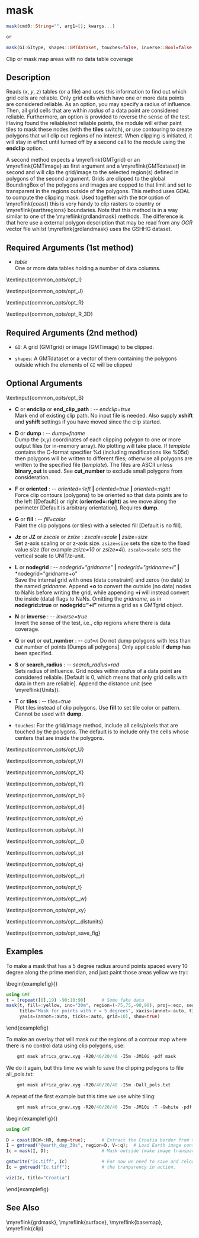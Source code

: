 # mask

```julia
mask(cmd0::String="", arg1=[]; kwargs...)

or

mask(GI:GItype, shapes::GMTdataset, touches=false, inverse::Bool=false, maskvalues=??)
```

Clip or mask map areas with no data table coverage

Description
-----------

Reads (*x*, *y*, *z*) tables (or a file) and uses this information to find out which grid cells are reliable.
Only grid cells which have one or more data points are considered reliable. As an option, you may specify a 
radius of influence. Then, all grid cells that are within *radius* of a data point are considered reliable.
Furthermore, an option is provided to reverse the sense of the test.  Having found the reliable/not reliable
points, the module will either paint tiles to mask these nodes (with the **tiles** switch), or use contouring
to create polygons that will clip out regions of no interest. When clipping is initiated, it will stay in effect
until turned off by a second call to the module using the **endclip** option.

A second method expects a \myreflink{GMTgrid} or an \myreflink{GMTimage} as first argument and a
\myreflink{GMTdataset} in second and will clip the grid/image to the selected region(s) defined
in polygons of the second argument. Grids are clipped to the global BoundingBox of the polygons and
images are copped to that limit and set to transparent in the regions outside of the polygons.
This method uses GDAL to compute the clipping mask. Used together with the ``DCW`` option of
\myreflink{coast} this is very handy to clip rasters to country or \myreflink{earthregions} boundaries.
Note that this method is in a way similar to one of the \myreflink{grdlandmask} methods. The
difference is that here use a external polygon description that may be read from any _OGR_ vector file
whilst \myreflink{grdlandmask} uses the GSHHG dataset.

Required Arguments (1st method)
-------------------------------

- *table*\
    One or more data tables holding a number of data columns.

\textinput{common_opts/opt_I}

\textinput{common_opts/opt_J}

\textinput{common_opts/opt_R}

\textinput{common_opts/opt_R_3D}

Required Arguments (2nd method)
-------------------------------

- `GI`: A grid (GMTgrid) or image (GMTimage) to be clipped.

- `shapes`: A GMTdataset or a vector of them containing the polygons outside which the elements of `GI` will be clipped

Optional Arguments
------------------

\textinput{common_opts/opt_B}

- **C** or **endclip** or **end_clip_path** : -- *endclip=true*\
    Mark end of existing clip path. No input file is needed. Also supply **xshift** and **yshift**
    settings if you have moved since the clip started.

- **D** or **dump** : -- *dump=fname*\
    Dump the (x,y) coordinates of each clipping polygon to one or more output files (or in-memory array).
    No plotting will take place. If *template* contains the C-format specifier %d (including modifications
    like %05d) then polygons will be written to different files; otherwise all polygons are written to the
    specified file (*template*). The files are ASCII unless **binary_out** is used. See **cut_number**
    to exclude small polygons from consideration.

- **F** or **oriented** : -- *oriented=:left* **|** *oriented=true* **|** *oriented=:right*\
    Force clip contours (polygons) to be oriented so that data points are to the
    left ([Default]) or right (**oriented=:right**) as we move along the perimeter
    [Default is arbitrary orientation]. Requires **dump**.

- **G** or **fill** : -- *fill=color*\
    Paint the clip polygons (or tiles) with a selected fill [Default is no fill].

- **Jz** or **JZ** or *zscale* or *zsize* : *zscale=scale* **|** *zsize=size*\
   Set z-axis scaling or or z-axis size. ``zsize=size`` sets the size to the fixed value *size*
   (for example *zsize=10* or *zsize=4i*). ``zscale=scale`` sets the vertical scale to UNIT/z-unit.

- **L** or **nodegrid** : -- *nodegrid="gridname"* **|** *nodegrid="gridname+i"* **|** *nodegrid="gridname+o"\
    Save the internal grid with ones (data constraint) and zeros (no data) to the named *gridname*. Append **+o**
    to convert the outside (no data) nodes to NaNs before writing the grid, while appending **+i** will instead
    convert the inside (data) flags to NaNs. Omitting the *gridname*, as in **nodegrid=true** or **nodegrid="+i"**
    returns a grid as a GMTgrid object.

- **N** or **inverse** : -- *inverse=true*\
    Invert the sense of the test, i.e., clip regions where there is data coverage.

- **Q** or **cut** or **cut_number** : -- *cut=n*
    Do not dump polygons with less than *cut* number of points [Dumps all polygons]. Only applicable if
    **dump** has been specified.

- **S** or **search_radius** : -- *search_radius=rad*\
    Sets radius of influence. Grid nodes within *radius* of a data point are considered reliable. [Default is 0,
    which means that only grid cells with data in them are reliable]. Append the distance unit (see \myreflink{Units}).

- **T** or **tiles** : -- *tiles=true*\
    Plot tiles instead of clip polygons. Use **fill** to set tile color or pattern. Cannot be used with **dump**.

- `touches`: For the grid/image method, include all cells/pixels that are touched by the polygons. The default is
  to include only the cells whose centers that are inside the polygons.

\textinput{common_opts/opt_U}

\textinput{common_opts/opt_V}

\textinput{common_opts/opt_X}

\textinput{common_opts/opt_Y}

\textinput{common_opts/opt_bi}

\textinput{common_opts/opt_di}

\textinput{common_opts/opt_e}

\textinput{common_opts/opt_h}

\textinput{common_opts/opt__i}

\textinput{common_opts/opt_p}

\textinput{common_opts/opt_q}

\textinput{common_opts/opt__r}

\textinput{common_opts/opt_t}

\textinput{common_opts/opt__w}

\textinput{common_opts/opt_xy}

\textinput{common_opts/opt__distunits}

\textinput{common_opts/opt_save_fig}

Examples
--------

To make a mask that has a 5 degree radius around points spaced every 10 degree
along the prime meridian, and just paint those areas yellow we try::

\begin{examplefig}{}
```julia
using GMT
t = [repeat([0],19) -90:10:90]      # Some fake data
mask(t, fill=:yellow, inc="30m", region=(-75,75,-90,90), proj=:eqc, search_radius="5d", tiles=true,
     title="Mask for points with r = 5 degrees", xaxis=(annot=:auto, ticks=:auto, grid=180),
     yaxis=(annot=:auto, ticks=:auto, grid=10), show=true)
```
\end{examplefig}

To make an overlay that will mask out the regions of a
contour map where there is no control data using clip polygons, use:

```julia
    gmt mask africa_grav.xyg -R20/40/20/40 -I5m -JM10i -pdf mask
```

We do it again, but this time we wish to save the clipping polygons to file all_pols.txt:

```julia
    gmt mask africa_grav.xyg -R20/40/20/40 -I5m -Dall_pols.txt
```

A repeat of the first example but this time we use white tiling:

```julia
    gmt mask africa_grav.xyg -R20/40/20/40 -I5m -JM10i -T -Gwhite -pdf mask
```


\begin{examplefig}{}
```julia
using GMT

D = coast(DCW=:HR, dump=true);      # Extract the Croatia border from the DCW
I = gmtread("@earth_day_30s", region=D, V=:q);  # Load Earth image containing Croatia
Ic = mask(I, D);                    # Mask outside (make image transparent there)

gmtwrite("Ic.tiff", Ic)             # For now we need to save and reload to see
Ic = gmtread("Ic.tiff");            # the tranparency in action.

viz(Ic, title="Croatia")
```
\end{examplefig}


See Also
--------

\myreflink{grdmask}, \myreflink{surface}, \myreflink{basemap}, \myreflink{clip}
